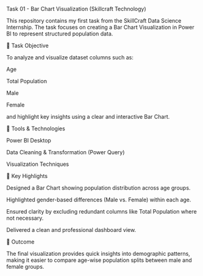 Task 01 - Bar Chart Visualization (Skillcraft Technology)

This repository contains my first task from the SkillCraft Data Science Internship. The task focuses on creating a Bar Chart Visualization in Power BI to represent structured population data.

🔹 Task Objective

To analyze and visualize dataset columns such as:

Age

Total Population

Male

Female


and highlight key insights using a clear and interactive Bar Chart.

🔹 Tools & Technologies

Power BI Desktop

Data Cleaning & Transformation (Power Query)

Visualization Techniques


🔹 Key Highlights

Designed a Bar Chart showing population distribution across age groups.

Highlighted gender-based differences (Male vs. Female) within each age.

Ensured clarity by excluding redundant columns like Total Population where not necessary.

Delivered a clean and professional dashboard view.


🔹 Outcome

The final visualization provides quick insights into demographic patterns, making it easier to compare age-wise population splits between male and female groups.
